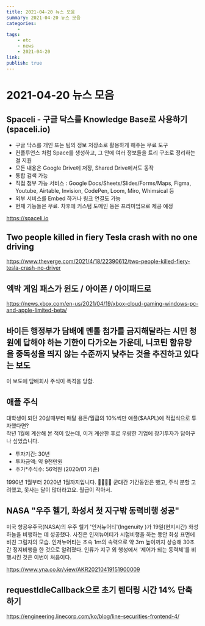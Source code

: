 ```yaml
---
title: 2021-04-20 뉴스 모음
summary: 2021-04-20 뉴스 모음
categories:
    - 
tags:
    - etc
    - news
    - 2021-04-20
link: 
publish: true
---
```


# 2021-04-20 뉴스 모음

## Spaceli - 구글 닥스를 Knowledge Base로 사용하기 (spaceli.io)

- 구글 닥스를 개인 또는 팀의 정보 저장소로 활용하게 해주는 무료 도구
- 컨플루언스 처럼 Space를 생성하고, 그 안에 여러 정보들을 트리 구조로 정리하는걸 지원
- 모든 내용은 Google Drive에 저장, Shared Drive에서도 동작
- 통합 검색 가능
- 직접 첨부 가능 서비스 : Google Docs/Sheets/Slides/Forms/Maps, Figma, Youtube, Airtable, Invision, CodePen, Loom, Miro, Whimsical 등
- 외부 서비스를 Embed 하거나 링크 연결도 가능
- 현재 기능들은 무료. 차후에 커스텀 도메인 등은 프리미엄으로 제공 예정

<https://spaceli.io>

## Two people killed in fiery Tesla crash with no one driving

<https://www.theverge.com/2021/4/18/22390612/two-people-killed-fiery-tesla-crash-no-driver>

## 엑박 게임 패스가 윈도 / 아이폰 / 아이패드로

<https://news.xbox.com/en-us/2021/04/19/xbox-cloud-gaming-windows-pc-and-apple-limited-beta/>

## 바이든 행정부가 담배에 멘톨 첨가를 금지해달라는 시민 청원에 답해야 하는 기한이 다가오는 가운데, 니코틴 함유량을 중독성을 띄지 않는 수준까지 낮추는 것을 추진하고 있다는 보도

이 보도에 담배회사 주식이 폭격을 당함.

## 애플 주식

대학생이 되던 20살때부터 매달 용돈/월급의 10%씩만 애플($AAPL)에 적립식으로 투자했다면?  
작년 1월에 계산해 본 적이 있는데, 이거 계산한 후로 우량한 기업에 장기투자가 답이구나 싶었습니다.

- 투자기간: 30년
- 투자금액: 약 9천만원
- 주가*주식수: 56억원 (2020/01 기준)

1990년 1월부터 2020년 1월까지입니다. 🤣😂🤣😂
군대간 기간동안은 뺐고, 주식 분할 고려했고, 못사는 달이 많더라고요. 월급이 작아서.

## NASA "우주 헬기, 화성서 첫 지구밖 동력비행 성공"

미국 항공우주국(NASA)의 우주 헬기 '인저뉴어티'(Ingenuity )가 19일(현지시간) 화성 하늘을 비행하는 데 성공했다. 사진은 인저뉴어티가 시험비행을 하는 동안 화성 표면에 비친 그림자의 모습. 인저뉴어티는 초속 1ｍ의 속력으로 약 3ｍ 높이까지 상승해 30초간 정지비행을 한 것으로 알려졌다. 인류가 지구 외 행성에서 '제어가 되는 동력체'를 비행시킨 것은 이번이 처음이다. 

<https://www.yna.co.kr/view/AKR20210419151900009>

## requestIdleCallback으로 초기 렌더링 시간 14% 단축하기

<https://engineering.linecorp.com/ko/blog/line-securities-frontend-4/>

